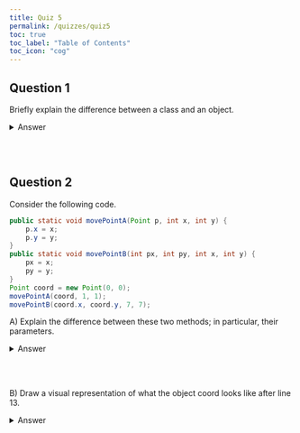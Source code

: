 ```yaml
---
title: Quiz 5
permalink: /quizzes/quiz5
toc: true
toc_label: "Table of Contents"
toc_icon: "cog"
---
```


## Question 1

Briefly explain the difference between a class and an object.

<details><summary>Answer</summary>
A class is a template and an object is the thing created from that template. 
</details>

<br><br>

## Question 2

Consider the following code.

```java
public static void movePointA(Point p, int x, int y) {
    p.x = x;
    p.y = y;
}
public static void movePointB(int px, int py, int x, int y) {
    px = x;
    py = y;
}
Point coord = new Point(0, 0);
movePointA(coord, 1, 1);
movePointB(coord.x, coord.y, 7, 7);
```


A) Explain the difference between these two methods; in particular, their parameters. 

<details><summary>Answer</summary>

`movePointA()` takes in a `Point` object as a parameter while `movePointB()` only takes in integers. 

Because objects are passed by reference, `movePointA()` actually changes the object passed in, while `movePointB()` does not because it passes in primitives.

</details>

<br><br>

B) Draw a visual representation of what the object coord looks like after line 13.

<details><summary>Answer</summary>

The coordinate is at (1,1), because `movePointB()`does not actually alter the point's values.

</details>